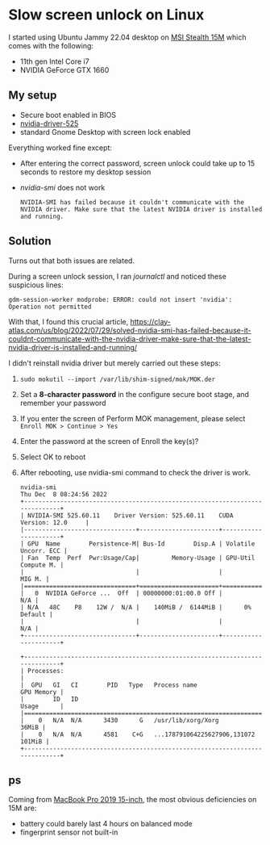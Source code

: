 # Slow screen unlock on Linux

I started using Ubuntu Jammy 22.04 desktop on [MSI Stealth 15M](https://www.msi.com/Laptop/Stealth-15M-A11SX-GTX/Specification) which comes with the following:

* 11th gen Intel Core i7
* NVIDIA GeForce GTX 1660

## My setup

* Secure boot enabled in BIOS
* [nvidia-driver-525](https://www.cyberciti.biz/faq/ubuntu-linux-install-nvidia-driver-latest-proprietary-driver/)
* standard Gnome Desktop with screen lock enabled

Everything worked fine except:

* After entering the correct password, screen unlock could take up to 15 seconds to restore my desktop session
* *nvidia-smi* does not work

    ```text
    NVIDIA-SMI has failed because it couldn't communicate with the NVIDIA driver. Make sure that the latest NVIDIA driver is installed and running.
    ```
## Solution

Turns out that both issues are related.

During a screen unlock session, I ran *journalctl* and noticed these suspicious lines:

```text
gdm-session-worker modprobe: ERROR: could not insert 'nvidia': Operation not permitted
```

With that, I found this crucial article, https://clay-atlas.com/us/blog/2022/07/29/solved-nvidia-smi-has-failed-because-it-couldnt-communicate-with-the-nvidia-driver-make-sure-that-the-latest-nvidia-driver-is-installed-and-running/


I didn't reinstall nvidia driver but merely carried out these steps:

1. `sudo mokutil --import /var/lib/shim-signed/mok/MOK.der`
2. Set a **8-character password** in the configure secure boot stage, and remember your password
3. If you enter the screen of Perform MOK management, please select `Enroll MOK > Continue > Yes`
4. Enter the password at the screen of Enroll the key(s)?
5. Select OK to reboot
6. After rebooting, use nvidia-smi command to check the driver is work.

    ```text
    nvidia-smi 
    Thu Dec  8 08:24:56 2022       
    +-----------------------------------------------------------------------------+
    | NVIDIA-SMI 525.60.11    Driver Version: 525.60.11    CUDA Version: 12.0     |
    |-------------------------------+----------------------+----------------------+
    | GPU  Name        Persistence-M| Bus-Id        Disp.A | Volatile Uncorr. ECC |
    | Fan  Temp  Perf  Pwr:Usage/Cap|         Memory-Usage | GPU-Util  Compute M. |
    |                               |                      |               MIG M. |
    |===============================+======================+======================|
    |   0  NVIDIA GeForce ...  Off  | 00000000:01:00.0 Off |                  N/A |
    | N/A   48C    P8    12W /  N/A |    140MiB /  6144MiB |      0%      Default |
    |                               |                      |                  N/A |
    +-------------------------------+----------------------+----------------------+
                                                                                
    +-----------------------------------------------------------------------------+
    | Processes:                                                                  |
    |  GPU   GI   CI        PID   Type   Process name                  GPU Memory |
    |        ID   ID                                                   Usage      |
    |=============================================================================|
    |    0   N/A  N/A      3430      G   /usr/lib/xorg/Xorg                 36MiB |
    |    0   N/A  N/A      4581    C+G   ...178791064225627906,131072      101MiB |
    +-----------------------------------------------------------------------------+
    ```

## ps

Coming from [MacBook Pro 2019 15-inch](https://support.apple.com/kb/SP794?locale=en_ZA), the most obvious deficiencies on 15M are:

* battery could barely last 4 hours on balanced mode
* fingerprint sensor not built-in
